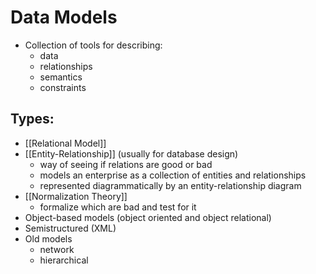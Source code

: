 # Data Models
* Collection of tools for describing:
	* data
	* relationships
	* semantics
	* constraints

## Types:
* [[Relational Model]]
* [[Entity-Relationship]] (usually for database design)
	* way of seeing if relations are good or bad
	* models an enterprise as a collection of entities and relationships
	* represented diagrammatically by an entity-relationship diagram
* [[Normalization Theory]]
	* formalize which are bad and test for it
* Object-based models (object oriented and object relational)
* Semistructured (XML)
* Old models
	* network
	* hierarchical
